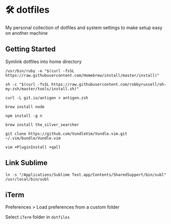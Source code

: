 # 🛠 dotfiles

My personal collection of dotfiles and system settings to make setup easy on another machine

## Getting Started

Symlink dotfiles into home directory

`/usr/bin/ruby -e "$(curl -fsSL https://raw.githubusercontent.com/Homebrew/install/master/install)"`

`sh -c "$(curl -fsSL https://raw.githubusercontent.com/robbyrussell/oh-my-zsh/master/tools/install.sh)"`

`curl -L git.io/antigen > antigen.zsh`

`brew install node`

`npm install -g n`

`brew install the_silver_searcher`

`git clone https://github.com/VundleVim/Vundle.vim.git ~/.vim/bundle/Vundle.vim`

`vim +PluginInstall +qall`

## Link Sublime

`ln -s "/Applications/Sublime Text.app/Contents/SharedSupport/bin/subl" /usr/local/bin/subl`

## iTerm

Preferences > Load preferences from a custom folder

Select `iTerm` folder in `dotfiles`
